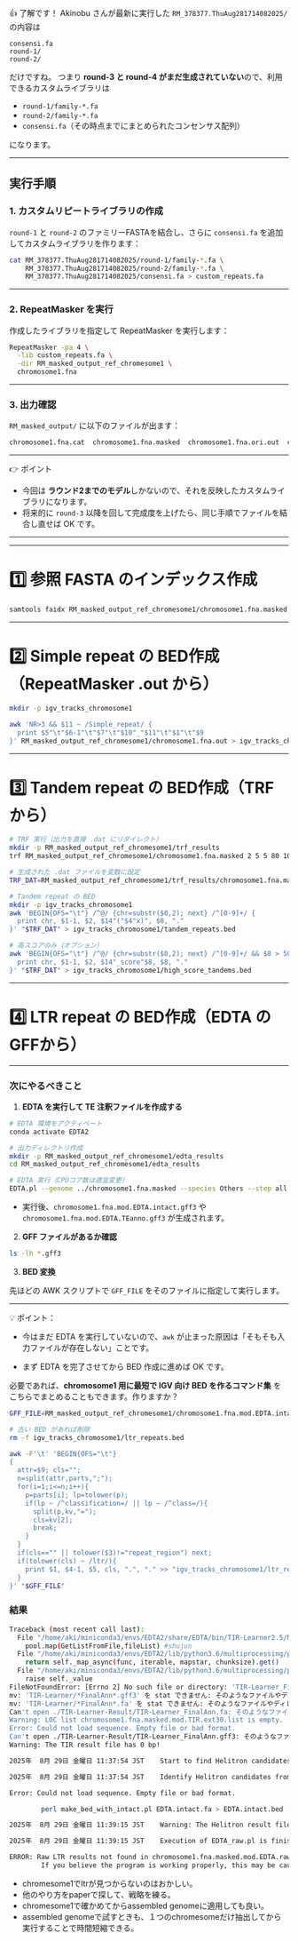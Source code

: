 👍 了解です！
Akinobu さんが最新に実行した `RM_378377.ThuAug281714082025/` の内容は

```
consensi.fa  
round-1/  
round-2/
```

だけですね。
つまり **round-3 と round-4 がまだ生成されていない**ので、利用できるカスタムライブラリは

* `round-1/family-*.fa`
* `round-2/family-*.fa`
* `consensi.fa`（その時点までにまとめられたコンセンサス配列）

になります。

---

## 実行手順

### 1. カスタムリピートライブラリの作成

`round-1` と `round-2` のファミリーFASTAを結合し、さらに `consensi.fa` を追加してカスタムライブラリを作ります：

```bash
cat RM_378377.ThuAug281714082025/round-1/family-*.fa \
    RM_378377.ThuAug281714082025/round-2/family-*.fa \
    RM_378377.ThuAug281714082025/consensi.fa > custom_repeats.fa
```

---

### 2. RepeatMasker を実行

作成したライブラリを指定して RepeatMasker を実行します：

```bash
RepeatMasker -pa 4 \
  -lib custom_repeats.fa \
  -dir RM_masked_output_ref_chromesome1 \
  chromosome1.fna
```

---

### 3. 出力確認

`RM_masked_output/` に以下のファイルが出ます：

```bash
chromosome1.fna.cat  chromosome1.fna.masked  chromosome1.fna.ori.out  chromosome1.fna.out  chromosome1.fna.tbl
```

---

👉 ポイント

* 今回は **ラウンド2までのモデル**しかないので、それを反映したカスタムライブラリになります。
* 将来的に `round-3` 以降を回して完成度を上げたら、同じ手順でファイルを結合し直せば OK です。

---




---

# 1️⃣ 参照 FASTA のインデックス作成

```bash
samtools faidx RM_masked_output_ref_chromesome1/chromosome1.fna.masked
```

---

# 2️⃣ Simple repeat の BED作成（RepeatMasker .out から）

```bash
mkdir -p igv_tracks_chromosome1

awk 'NR>3 && $11 ~ /Simple_repeat/ {
  print $5"\t"$6-1"\t"$7"\t"$10"_"$11"\t"$1"\t"$9
}' RM_masked_output_ref_chromesome1/chromosome1.fna.out > igv_tracks_chromosome1/simple_repeats.bed
```

---

# 3️⃣ Tandem repeat の BED作成（TRF から）

```bash
# TRF 実行（出力を直接 .dat にリダイレクト）
mkdir -p RM_masked_output_ref_chromesome1/trf_results
trf RM_masked_output_ref_chromesome1/chromosome1.fna.masked 2 5 5 80 10 40 2000 -d -h -ngs > RM_masked_output_ref_chromesome1/trf_results/chromosome1.fna.masked.trf.dat

# 生成された .dat ファイルを変数に設定
TRF_DAT=RM_masked_output_ref_chromesome1/trf_results/chromosome1.fna.masked.trf.dat

# Tandem repeat の BED
mkdir -p igv_tracks_chromosome1
awk 'BEGIN{OFS="\t"} /^@/ {chr=substr($0,2); next} /^[0-9]+/ {
  print chr, $1-1, $2, $14"("$4"x)", $8, "."
}' "$TRF_DAT" > igv_tracks_chromosome1/tandem_repeats.bed

# 高スコアのみ（オプション）
awk 'BEGIN{OFS="\t"} /^@/ {chr=substr($0,2); next} /^[0-9]+/ && $8 > 500 {
  print chr, $1-1, $2, $14"_score"$8, $8, "."
}' "$TRF_DAT" > igv_tracks_chromosome1/high_score_tandems.bed

```

---

# 4️⃣ LTR repeat の BED作成（EDTA のGFFから）



---

### 次にやるべきこと

1. **EDTA を実行して TE 注釈ファイルを作成する**
    

```bash
# EDTA 環境をアクティベート
conda activate EDTA2

# 出力ディレクトリ作成
mkdir -p RM_masked_output_ref_chromesome1/edta_results
cd RM_masked_output_ref_chromesome1/edta_results

# EDTA 実行（CPUコア数は適宜変更）
EDTA.pl --genome ../chromosome1.fna.masked --species Others --step all --anno 1 --threads 8
```

- 実行後、`chromosome1.fna.mod.EDTA.intact.gff3` や `chromosome1.fna.mod.EDTA.TEanno.gff3` が生成されます。
    

2. **GFF ファイルがあるか確認**
    

```bash
ls -lh *.gff3
```

3. **BED 変換**
    

先ほどの AWK スクリプトで `GFF_FILE` をそのファイルに指定して実行します。

---

💡 ポイント：

- 今はまだ EDTA を実行していないので、`awk` が止まった原因は「そもそも入力ファイルが存在しない」ことです。
    
- まず EDTA を完了させてから BED 作成に進めば OK です。
    

必要であれば、**chromosome1 用に最短で IGV 向け BED を作るコマンド集** をこちらでまとめることもできます。作りますか？

```bash
GFF_FILE=RM_masked_output_ref_chromesome1/chromosome1.fna.mod.EDTA.intact.gff3

# 古い BED があれば削除
rm -f igv_tracks_chromosome1/ltr_repeats.bed

awk -F'\t' 'BEGIN{OFS="\t"}
{
  attr=$9; cls="";
  n=split(attr,parts,";");
  for(i=1;i<=n;i++){
    p=parts[i]; lp=tolower(p);
    if(lp ~ /^classification=/ || lp ~ /^class=/){
      split(p,kv,"=");
      cls=kv[2];
      break;
    }
  }
  if(cls=="" || tolower($3)!="repeat_region") next;
  if(tolower(cls) ~ /ltr/){
    print $1, $4-1, $5, cls, ".", "." >> "igv_tracks_chromosome1/ltr_repeats.bed"
  }
}' "$GFF_FILE"
```

### 結果


```bash
Traceback (most recent call last):
  File "/home/aki/miniconda3/envs/EDTA2/share/EDTA/bin/TIR-Learner2.5/Module3/GetAllSeq.py", line 63, in <module>
    pool.map(GetListFromFile,fileList) #shujun
  File "/home/aki/miniconda3/envs/EDTA2/lib/python3.6/multiprocessing/pool.py", line 266, in map
    return self._map_async(func, iterable, mapstar, chunksize).get()
  File "/home/aki/miniconda3/envs/EDTA2/lib/python3.6/multiprocessing/pool.py", line 644, in get
    raise self._value
FileNotFoundError: [Errno 2] No such file or directory: 'TIR-Learner_FinalAnn.gff3'
mv: 'TIR-Learner/*FinalAnn*.gff3' を stat できません: そのようなファイルやディレクトリはありません
mv: 'TIR-Learner/*FinalAnn*.fa' を stat できません: そのようなファイルやディレクトリはありません
Can't open ./TIR-Learner-Result/TIR-Learner_FinalAnn.fa: そのようなファイルやディレクトリはありません at /home/aki/miniconda3/envs/EDTA2/share/EDTA/util/rename_tirlearner.pl line 19.
Warning: LOC list chromosome1.fna.masked.mod.TIR.ext30.list is empty.
Error: Could not load sequence. Empty file or bad format.
Can't open ./TIR-Learner-Result/TIR-Learner_FinalAnn.gff3: そのようなファイルやディレクトリはありません.
Warning: The TIR result file has 0 bp!

2025年  8月 29日 金曜日 11:37:54 JST    Start to find Helitron candidates.

2025年  8月 29日 金曜日 11:37:54 JST    Identify Helitron candidates from scratch.

Error: Could not load sequence. Empty file or bad format.

        perl make_bed_with_intact.pl EDTA.intact.fa > EDTA.intact.bed 

2025年  8月 29日 金曜日 11:39:15 JST    Warning: The Helitron result file has 0 bp!

2025年  8月 29日 金曜日 11:39:15 JST    Execution of EDTA_raw.pl is finished!

ERROR: Raw LTR results not found in chromosome1.fna.masked.mod.EDTA.raw/chromosome1.fna.masked.mod.LTR.raw.fa
        If you believe the program is working properly, this may be caused by the lack of intact LTRs in your genome. Consider to use the --force 1 parameter to overwrite this check
```





- chromesome1でltrが見つからないのはおかしい。
- 他のやり方をpaperで探して、戦略を練る。
- chromesome1で確かめてからassembled genomeに適用しても良い。
- assembled genomeで試すときも、１つのchromesomeだけ抽出してから実行することで時間短縮できる。